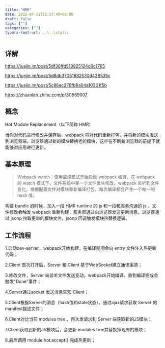 ```yaml
---
title: "HMR"
date: 2022-07-31T15:57:49+08:00
draft: false
tags: [""]
categories: [""]
typora-root-url: ..\..\static
---
```


## 详解

https://juejin.im/post/5df36ffd518825124d6c1765 

https://juejin.im/post/5d8db37051882530d438535c 

https://juejin.im/post/5c86ec276fb9a04a10301f5b

https://zhuanlan.zhihu.com/p/30669007

## 概念

Hot Module Replacement（以下简称 HMR） 

当你对代码进行修改并保存后，webpack 将对代码重新打包，并将新的模块发送到浏览器端，浏览器通过新的模块替换老的模块，这样在不刷新浏览器的前提下就能够对应用进行更新。

## 基本原理

> Webpack watch：使用监控模式开始启动 webpack 编译，在 webpack 的 watch 模式下，文件系统中某一个文件发生修改，webpack 监听到文件变化，根据配置文件对模块重新编译打包，每次编译都会产生一个唯一的 hash 值，

构建 bundle 的时候，加入一段 HMR runtime 的 js 和一段和服务沟通的 js 。文件修改会触发 webpack 重新构建，服务器通过向浏览器发送更新消息，浏览器通过 jsonp 拉取更新的模块文件，jsonp 回调触发模块热替换逻辑。

## 工作流程

1.启动dev-server，webpack开始构建，在编译期间会向 entry 文件注入热更新代码；

2.Client 首次打开后，Server 和 Client 基于WebSocket建立通讯渠道；

3.修改文件，Server 端监听文件发送变动，webpack开始编译，直到编译完成会触发"Done"事件；

4.Server通过socket 发送消息告知 Client；

5.Client根据Server的消息（hash值和state状态），通过ajax请求获取 Server 的manifest描述文件；

6.Client对比当前 modules tree ，再次发请求到 Server 端获取新的JS模块；

7.Client获取到新的JS模块后，会更新 modules tree并替换掉现有的模块；

8.最后调用 module.hot.accept() 完成热更新；